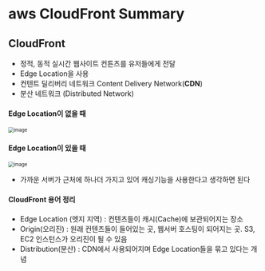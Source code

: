 # aws CloudFront Summary



## CloudFront



- 정적, 동적 실시간 웹사이트 컨튼츠를 유저들에게 전달
- Edge Location을 사용
- 컨텐트 딜리버리 네트워크 Content Delivery Network(**CDN**)
- 분산 네트워크 (Distributed Network)



#### Edge Location이 없을 때

<img src="https://user-images.githubusercontent.com/76925694/109384603-5026a380-7931-11eb-8152-ba7a188fe6e5.png" alt="image" style="zoom:67%;" />

#### Edge Location이 있을 때

<img src="https://user-images.githubusercontent.com/76925694/109384627-895f1380-7931-11eb-931e-04b01173fa5a.png" alt="image" style="zoom:67%;" />

- 가까운 서버가 근처에 하나더 가지고 있어 캐싱기능을 사용한다고 생각하면 된다



#### CloudFront 용어 정리

- Edge Location (엣지 지역) : 컨텐츠들이 캐시(Cache)에 보관되어지는 장소
- Origin(오리진) : 원래 컨텐츠들이 들어있는 곳, 웹서버 호스팅이 되어지는 곳. S3, EC2 인스턴스가 오리진이 될 수 있음
- Distribution(분산) : CDN에서 사용되어지며 Edge Location들을 묶고 있다는 개념





